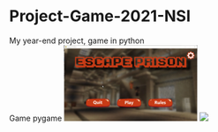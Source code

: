# Project-Game-2021-NSI
My year-end project, game in python
<br/> Game pygame
<img src="IMG/gifmenu.gif" width="48%">
<img src="IMG/gif2.gif" width="48%">
